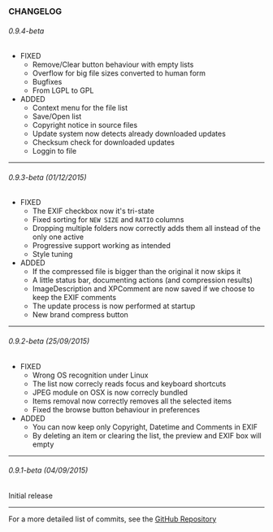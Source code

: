 ### CHANGELOG

###### 0.9.4-beta
* FIXED
    * Remove/Clear button behaviour with empty lists
    * Overflow for big file sizes converted to human form
    * Bugfixes
    * From LGPL to GPL
* ADDED
    * Context menu for the file list
    * Save/Open list
    * Copyright notice in source files
    * Update system now detects already downloaded updates
    * Checksum check for downloaded updates
    * Loggin to file

----------

###### 0.9.3-beta (01/12/2015)
* FIXED
    * The EXIF checkbox now it's tri-state
    * Fixed sorting for ```NEW SIZE``` and ```RATIO``` columns
    * Dropping multiple folders now correctly adds them all instead of the only one active
    * Progressive support working as intended
    * Style tuning
* ADDED
    * If the compressed file is bigger than the original it now skips it
    * A little status bar, documenting actions (and compression results)
    * ImageDescription and XPComment are now saved if we choose to keep the EXIF comments
    * The update process is now performed at startup
    * New brand compress button

----------

###### 0.9.2-beta (25/09/2015)
* FIXED
    * Wrong OS recognition under Linux
    * The list now correcly reads focus and keyboard shortcuts
    * JPEG module on OSX is now correcly bundled
    * Items removal now correctly removes all the selected items
    * Fixed the browse button behaviour in preferences
* ADDED
    * You can now keep only Copyright, Datetime and Comments in EXIF
    * By deleting an item or clearing the list, the preview and EXIF box will empty

----------

###### 0.9.1-beta (04/09/2015)
Initial release

----------

For a more detailed list of commits, see the [GitHub Repository](https://github.com/Lymphatus/CaesiumPH)
